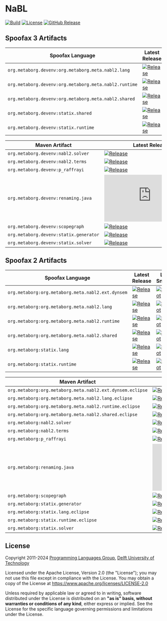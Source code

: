 <!--
!! THIS FILE WAS GENERATED USING repoman !!
Modify `repo.yaml` instead and use `repoman` to update this file
See: https://github.com/metaborg/metaborg-gradle/
-->

# NaBL
[![Build][github-badge:build]][github:build]
[![License][license-badge]][license]
[![GitHub Release][github-badge:release]][github:release]



## Spoofax 3 Artifacts

| Spoofax Language | Latest Release | Latest Snapshot |
|----------|----------------|-----------------|
| `org.metaborg.devenv:org.metaborg.meta.nabl2.lang` | [![Release][mvn-rel-badge:org.metaborg.devenv:org.metaborg.meta.nabl2.lang]][mvn:org.metaborg.devenv:org.metaborg.meta.nabl2.lang] | [![Snapshot][mvn-snap-badge:org.metaborg.devenv:org.metaborg.meta.nabl2.lang]][mvn:org.metaborg.devenv:org.metaborg.meta.nabl2.lang] |
| `org.metaborg.devenv:org.metaborg.meta.nabl2.runtime` | [![Release][mvn-rel-badge:org.metaborg.devenv:org.metaborg.meta.nabl2.runtime]][mvn:org.metaborg.devenv:org.metaborg.meta.nabl2.runtime] | [![Snapshot][mvn-snap-badge:org.metaborg.devenv:org.metaborg.meta.nabl2.runtime]][mvn:org.metaborg.devenv:org.metaborg.meta.nabl2.runtime] |
| `org.metaborg.devenv:org.metaborg.meta.nabl2.shared` | [![Release][mvn-rel-badge:org.metaborg.devenv:org.metaborg.meta.nabl2.shared]][mvn:org.metaborg.devenv:org.metaborg.meta.nabl2.shared] | [![Snapshot][mvn-snap-badge:org.metaborg.devenv:org.metaborg.meta.nabl2.shared]][mvn:org.metaborg.devenv:org.metaborg.meta.nabl2.shared] |
| `org.metaborg.devenv:statix.shared` | [![Release][mvn-rel-badge:org.metaborg.devenv:statix.shared]][mvn:org.metaborg.devenv:statix.shared] | [![Snapshot][mvn-snap-badge:org.metaborg.devenv:statix.shared]][mvn:org.metaborg.devenv:statix.shared] |
| `org.metaborg.devenv:statix.runtime` | [![Release][mvn-rel-badge:org.metaborg.devenv:statix.runtime]][mvn:org.metaborg.devenv:statix.runtime] | [![Snapshot][mvn-snap-badge:org.metaborg.devenv:statix.runtime]][mvn:org.metaborg.devenv:statix.runtime] |

| Maven Artifact | Latest Release | Latest Snapshot |
|----------|----------------|-----------------|
| `org.metaborg.devenv:nabl2.solver` | [![Release][mvn-rel-badge:org.metaborg.devenv:nabl2.solver]][mvn:org.metaborg.devenv:nabl2.solver] | [![Snapshot][mvn-snap-badge:org.metaborg.devenv:nabl2.solver]][mvn:org.metaborg.devenv:nabl2.solver] |
| `org.metaborg.devenv:nabl2.terms` | [![Release][mvn-rel-badge:org.metaborg.devenv:nabl2.terms]][mvn:org.metaborg.devenv:nabl2.terms] | [![Snapshot][mvn-snap-badge:org.metaborg.devenv:nabl2.terms]][mvn:org.metaborg.devenv:nabl2.terms] |
| `org.metaborg.devenv:p_raffrayi` | [![Release][mvn-rel-badge:org.metaborg.devenv:p_raffrayi]][mvn:org.metaborg.devenv:p_raffrayi] | [![Snapshot][mvn-snap-badge:org.metaborg.devenv:p_raffrayi]][mvn:org.metaborg.devenv:p_raffrayi] |
| `org.metaborg.devenv:renaming.java` | [![Release][mvn-rel-badge:org.metaborg.devenv:renaming.java]][mvn:org.metaborg.devenv:renaming.java] | [![Snapshot][mvn-snap-badge:org.metaborg.devenv:renaming.java]][mvn:org.metaborg.devenv:renaming.java] |
| `org.metaborg.devenv:scopegraph` | [![Release][mvn-rel-badge:org.metaborg.devenv:scopegraph]][mvn:org.metaborg.devenv:scopegraph] | [![Snapshot][mvn-snap-badge:org.metaborg.devenv:scopegraph]][mvn:org.metaborg.devenv:scopegraph] |
| `org.metaborg.devenv:statix.generator` | [![Release][mvn-rel-badge:org.metaborg.devenv:statix.generator]][mvn:org.metaborg.devenv:statix.generator] | [![Snapshot][mvn-snap-badge:org.metaborg.devenv:statix.generator]][mvn:org.metaborg.devenv:statix.generator] |
| `org.metaborg.devenv:statix.solver` | [![Release][mvn-rel-badge:org.metaborg.devenv:statix.solver]][mvn:org.metaborg.devenv:statix.solver] | [![Snapshot][mvn-snap-badge:org.metaborg.devenv:statix.solver]][mvn:org.metaborg.devenv:statix.solver] |


## Spoofax 2 Artifacts

| Spoofax Language | Latest Release | Latest Snapshot |
|----------|----------------|-----------------|
| `org.metaborg:org.metaborg.meta.nabl2.ext.dynsem` | [![Release][mvn-rel-badge:org.metaborg:org.metaborg.meta.nabl2.ext.dynsem]][mvn:org.metaborg:org.metaborg.meta.nabl2.ext.dynsem] | [![Snapshot][mvn-snap-badge:org.metaborg:org.metaborg.meta.nabl2.ext.dynsem]][mvn:org.metaborg:org.metaborg.meta.nabl2.ext.dynsem] |
| `org.metaborg:org.metaborg.meta.nabl2.lang` | [![Release][mvn-rel-badge:org.metaborg:org.metaborg.meta.nabl2.lang]][mvn:org.metaborg:org.metaborg.meta.nabl2.lang] | [![Snapshot][mvn-snap-badge:org.metaborg:org.metaborg.meta.nabl2.lang]][mvn:org.metaborg:org.metaborg.meta.nabl2.lang] |
| `org.metaborg:org.metaborg.meta.nabl2.runtime` | [![Release][mvn-rel-badge:org.metaborg:org.metaborg.meta.nabl2.runtime]][mvn:org.metaborg:org.metaborg.meta.nabl2.runtime] | [![Snapshot][mvn-snap-badge:org.metaborg:org.metaborg.meta.nabl2.runtime]][mvn:org.metaborg:org.metaborg.meta.nabl2.runtime] |
| `org.metaborg:org.metaborg.meta.nabl2.shared` | [![Release][mvn-rel-badge:org.metaborg:org.metaborg.meta.nabl2.shared]][mvn:org.metaborg:org.metaborg.meta.nabl2.shared] | [![Snapshot][mvn-snap-badge:org.metaborg:org.metaborg.meta.nabl2.shared]][mvn:org.metaborg:org.metaborg.meta.nabl2.shared] |
| `org.metaborg:statix.lang` | [![Release][mvn-rel-badge:org.metaborg:statix.lang]][mvn:org.metaborg:statix.lang] | [![Snapshot][mvn-snap-badge:org.metaborg:statix.lang]][mvn:org.metaborg:statix.lang] |
| `org.metaborg:statix.runtime` | [![Release][mvn-rel-badge:org.metaborg:statix.runtime]][mvn:org.metaborg:statix.runtime] | [![Snapshot][mvn-snap-badge:org.metaborg:statix.runtime]][mvn:org.metaborg:statix.runtime] |

| Maven Artifact | Latest Release | Latest Snapshot |
|----------|----------------|-----------------|
| `org.metaborg:org.metaborg.meta.nabl2.ext.dynsem.eclipse` | [![Release][mvn-rel-badge:org.metaborg:org.metaborg.meta.nabl2.ext.dynsem.eclipse]][mvn:org.metaborg:org.metaborg.meta.nabl2.ext.dynsem.eclipse] | [![Snapshot][mvn-snap-badge:org.metaborg:org.metaborg.meta.nabl2.ext.dynsem.eclipse]][mvn:org.metaborg:org.metaborg.meta.nabl2.ext.dynsem.eclipse] |
| `org.metaborg:org.metaborg.meta.nabl2.lang.eclipse` | [![Release][mvn-rel-badge:org.metaborg:org.metaborg.meta.nabl2.lang.eclipse]][mvn:org.metaborg:org.metaborg.meta.nabl2.lang.eclipse] | [![Snapshot][mvn-snap-badge:org.metaborg:org.metaborg.meta.nabl2.lang.eclipse]][mvn:org.metaborg:org.metaborg.meta.nabl2.lang.eclipse] |
| `org.metaborg:org.metaborg.meta.nabl2.runtime.eclipse` | [![Release][mvn-rel-badge:org.metaborg:org.metaborg.meta.nabl2.runtime.eclipse]][mvn:org.metaborg:org.metaborg.meta.nabl2.runtime.eclipse] | [![Snapshot][mvn-snap-badge:org.metaborg:org.metaborg.meta.nabl2.runtime.eclipse]][mvn:org.metaborg:org.metaborg.meta.nabl2.runtime.eclipse] |
| `org.metaborg:org.metaborg.meta.nabl2.shared.eclipse` | [![Release][mvn-rel-badge:org.metaborg:org.metaborg.meta.nabl2.shared.eclipse]][mvn:org.metaborg:org.metaborg.meta.nabl2.shared.eclipse] | [![Snapshot][mvn-snap-badge:org.metaborg:org.metaborg.meta.nabl2.shared.eclipse]][mvn:org.metaborg:org.metaborg.meta.nabl2.shared.eclipse] |
| `org.metaborg:nabl2.solver` | [![Release][mvn-rel-badge:org.metaborg:nabl2.solver]][mvn:org.metaborg:nabl2.solver] | [![Snapshot][mvn-snap-badge:org.metaborg:nabl2.solver]][mvn:org.metaborg:nabl2.solver] |
| `org.metaborg:nabl2.terms` | [![Release][mvn-rel-badge:org.metaborg:nabl2.terms]][mvn:org.metaborg:nabl2.terms] | [![Snapshot][mvn-snap-badge:org.metaborg:nabl2.terms]][mvn:org.metaborg:nabl2.terms] |
| `org.metaborg:p_raffrayi` | [![Release][mvn-rel-badge:org.metaborg:p_raffrayi]][mvn:org.metaborg:p_raffrayi] | [![Snapshot][mvn-snap-badge:org.metaborg:p_raffrayi]][mvn:org.metaborg:p_raffrayi] |
| `org.metaborg:renaming.java` | [![Release][mvn-rel-badge:org.metaborg:renaming.java]][mvn:org.metaborg:renaming.java] | [![Snapshot][mvn-snap-badge:org.metaborg:renaming.java]][mvn:org.metaborg:renaming.java] |
| `org.metaborg:scopegraph` | [![Release][mvn-rel-badge:org.metaborg:scopegraph]][mvn:org.metaborg:scopegraph] | [![Snapshot][mvn-snap-badge:org.metaborg:scopegraph]][mvn:org.metaborg:scopegraph] |
| `org.metaborg:statix.generator` | [![Release][mvn-rel-badge:org.metaborg:statix.generator]][mvn:org.metaborg:statix.generator] | [![Snapshot][mvn-snap-badge:org.metaborg:statix.generator]][mvn:org.metaborg:statix.generator] |
| `org.metaborg:statix.lang.eclipse` | [![Release][mvn-rel-badge:org.metaborg:statix.lang.eclipse]][mvn:org.metaborg:statix.lang.eclipse] | [![Snapshot][mvn-snap-badge:org.metaborg:statix.lang.eclipse]][mvn:org.metaborg:statix.lang.eclipse] |
| `org.metaborg:statix.runtime.eclipse` | [![Release][mvn-rel-badge:org.metaborg:statix.runtime.eclipse]][mvn:org.metaborg:statix.runtime.eclipse] | [![Snapshot][mvn-snap-badge:org.metaborg:statix.runtime.eclipse]][mvn:org.metaborg:statix.runtime.eclipse] |
| `org.metaborg:statix.solver` | [![Release][mvn-rel-badge:org.metaborg:statix.solver]][mvn:org.metaborg:statix.solver] | [![Snapshot][mvn-snap-badge:org.metaborg:statix.solver]][mvn:org.metaborg:statix.solver] |


## License
Copyright 2011-2024 [Programming Languages Group](https://pl.ewi.tudelft.nl/), [Delft University of Technology](https://www.tudelft.nl/)

Licensed under the Apache License, Version 2.0 (the "License"); you may not use this file except in compliance with the License. You may obtain a copy of the License at <https://www.apache.org/licenses/LICENSE-2.0>

Unless required by applicable law or agreed to in writing, software distributed under the License is distributed on an **"as is" basis, without warranties or conditions of any kind**, either express or implied. See the License for the specific language governing permissions and limitations under the License.

[github-badge:build]: https://img.shields.io/github/actions/workflow/status/metaborg/spoofax/build.yaml
[github:build]: https://github.com/metaborg/spoofax/actions
[license-badge]: https://img.shields.io/github/license/metaborg/spoofax
[license]: https://github.com/metaborg/spoofax/blob/master/LICENSE.md
[github-badge:release]: https://img.shields.io/github/v/release/metaborg/spoofax?display_name=release
[github:release]: https://github.com/metaborg/spoofax/releases
[mvn:org.metaborg.devenv:nabl2.solver]: https://artifacts.metaborg.org/#nexus-search;gav~org.metaborg.devenv~nabl2.solver~~~
[mvn:org.metaborg.devenv:nabl2.terms]: https://artifacts.metaborg.org/#nexus-search;gav~org.metaborg.devenv~nabl2.terms~~~
[mvn:org.metaborg.devenv:org.metaborg.meta.nabl2.lang]: https://artifacts.metaborg.org/#nexus-search;gav~org.metaborg.devenv~org.metaborg.meta.nabl2.lang~~~
[mvn:org.metaborg.devenv:org.metaborg.meta.nabl2.runtime]: https://artifacts.metaborg.org/#nexus-search;gav~org.metaborg.devenv~org.metaborg.meta.nabl2.runtime~~~
[mvn:org.metaborg.devenv:org.metaborg.meta.nabl2.shared]: https://artifacts.metaborg.org/#nexus-search;gav~org.metaborg.devenv~org.metaborg.meta.nabl2.shared~~~
[mvn:org.metaborg.devenv:p_raffrayi]: https://artifacts.metaborg.org/#nexus-search;gav~org.metaborg.devenv~p_raffrayi~~~
[mvn:org.metaborg.devenv:renaming.java]: https://artifacts.metaborg.org/#nexus-search;gav~org.metaborg.devenv~renaming.java~~~
[mvn:org.metaborg.devenv:scopegraph]: https://artifacts.metaborg.org/#nexus-search;gav~org.metaborg.devenv~scopegraph~~~
[mvn:org.metaborg.devenv:statix.generator]: https://artifacts.metaborg.org/#nexus-search;gav~org.metaborg.devenv~statix.generator~~~
[mvn:org.metaborg.devenv:statix.runtime]: https://artifacts.metaborg.org/#nexus-search;gav~org.metaborg.devenv~statix.runtime~~~
[mvn:org.metaborg.devenv:statix.shared]: https://artifacts.metaborg.org/#nexus-search;gav~org.metaborg.devenv~statix.shared~~~
[mvn:org.metaborg.devenv:statix.solver]: https://artifacts.metaborg.org/#nexus-search;gav~org.metaborg.devenv~statix.solver~~~
[mvn:org.metaborg:nabl2.solver]: https://artifacts.metaborg.org/#nexus-search;gav~org.metaborg~nabl2.solver~~~
[mvn:org.metaborg:nabl2.terms]: https://artifacts.metaborg.org/#nexus-search;gav~org.metaborg~nabl2.terms~~~
[mvn:org.metaborg:org.metaborg.meta.nabl2.ext.dynsem]: https://artifacts.metaborg.org/#nexus-search;gav~org.metaborg~org.metaborg.meta.nabl2.ext.dynsem~~~
[mvn:org.metaborg:org.metaborg.meta.nabl2.ext.dynsem.eclipse]: https://artifacts.metaborg.org/#nexus-search;gav~org.metaborg~org.metaborg.meta.nabl2.ext.dynsem.eclipse~~~
[mvn:org.metaborg:org.metaborg.meta.nabl2.lang]: https://artifacts.metaborg.org/#nexus-search;gav~org.metaborg~org.metaborg.meta.nabl2.lang~~~
[mvn:org.metaborg:org.metaborg.meta.nabl2.lang.eclipse]: https://artifacts.metaborg.org/#nexus-search;gav~org.metaborg~org.metaborg.meta.nabl2.lang.eclipse~~~
[mvn:org.metaborg:org.metaborg.meta.nabl2.runtime]: https://artifacts.metaborg.org/#nexus-search;gav~org.metaborg~org.metaborg.meta.nabl2.runtime~~~
[mvn:org.metaborg:org.metaborg.meta.nabl2.runtime.eclipse]: https://artifacts.metaborg.org/#nexus-search;gav~org.metaborg~org.metaborg.meta.nabl2.runtime.eclipse~~~
[mvn:org.metaborg:org.metaborg.meta.nabl2.shared]: https://artifacts.metaborg.org/#nexus-search;gav~org.metaborg~org.metaborg.meta.nabl2.shared~~~
[mvn:org.metaborg:org.metaborg.meta.nabl2.shared.eclipse]: https://artifacts.metaborg.org/#nexus-search;gav~org.metaborg~org.metaborg.meta.nabl2.shared.eclipse~~~
[mvn:org.metaborg:p_raffrayi]: https://artifacts.metaborg.org/#nexus-search;gav~org.metaborg~p_raffrayi~~~
[mvn:org.metaborg:renaming.java]: https://artifacts.metaborg.org/#nexus-search;gav~org.metaborg~renaming.java~~~
[mvn:org.metaborg:scopegraph]: https://artifacts.metaborg.org/#nexus-search;gav~org.metaborg~scopegraph~~~
[mvn:org.metaborg:statix.generator]: https://artifacts.metaborg.org/#nexus-search;gav~org.metaborg~statix.generator~~~
[mvn:org.metaborg:statix.lang]: https://artifacts.metaborg.org/#nexus-search;gav~org.metaborg~statix.lang~~~
[mvn:org.metaborg:statix.lang.eclipse]: https://artifacts.metaborg.org/#nexus-search;gav~org.metaborg~statix.lang.eclipse~~~
[mvn:org.metaborg:statix.runtime]: https://artifacts.metaborg.org/#nexus-search;gav~org.metaborg~statix.runtime~~~
[mvn:org.metaborg:statix.runtime.eclipse]: https://artifacts.metaborg.org/#nexus-search;gav~org.metaborg~statix.runtime.eclipse~~~
[mvn:org.metaborg:statix.solver]: https://artifacts.metaborg.org/#nexus-search;gav~org.metaborg~statix.solver~~~
[mvn-rel-badge:org.metaborg.devenv:nabl2.solver]: https://img.shields.io/nexus/r/org.metaborg.devenv/nabl2.solver?server=https%3A%2F%2Fartifacts.metaborg.org&label=%20
[mvn-rel-badge:org.metaborg.devenv:nabl2.terms]: https://img.shields.io/nexus/r/org.metaborg.devenv/nabl2.terms?server=https%3A%2F%2Fartifacts.metaborg.org&label=%20
[mvn-rel-badge:org.metaborg.devenv:org.metaborg.meta.nabl2.lang]: https://img.shields.io/nexus/r/org.metaborg.devenv/org.metaborg.meta.nabl2.lang?server=https%3A%2F%2Fartifacts.metaborg.org&label=%20
[mvn-rel-badge:org.metaborg.devenv:org.metaborg.meta.nabl2.runtime]: https://img.shields.io/nexus/r/org.metaborg.devenv/org.metaborg.meta.nabl2.runtime?server=https%3A%2F%2Fartifacts.metaborg.org&label=%20
[mvn-rel-badge:org.metaborg.devenv:org.metaborg.meta.nabl2.shared]: https://img.shields.io/nexus/r/org.metaborg.devenv/org.metaborg.meta.nabl2.shared?server=https%3A%2F%2Fartifacts.metaborg.org&label=%20
[mvn-rel-badge:org.metaborg.devenv:p_raffrayi]: https://img.shields.io/nexus/r/org.metaborg.devenv/p_raffrayi?server=https%3A%2F%2Fartifacts.metaborg.org&label=%20
[mvn-rel-badge:org.metaborg.devenv:renaming.java]: https://img.shields.io/nexus/r/org.metaborg.devenv/renaming.java?server=https%3A%2F%2Fartifacts.metaborg.org&label=%20
[mvn-rel-badge:org.metaborg.devenv:scopegraph]: https://img.shields.io/nexus/r/org.metaborg.devenv/scopegraph?server=https%3A%2F%2Fartifacts.metaborg.org&label=%20
[mvn-rel-badge:org.metaborg.devenv:statix.generator]: https://img.shields.io/nexus/r/org.metaborg.devenv/statix.generator?server=https%3A%2F%2Fartifacts.metaborg.org&label=%20
[mvn-rel-badge:org.metaborg.devenv:statix.runtime]: https://img.shields.io/nexus/r/org.metaborg.devenv/statix.runtime?server=https%3A%2F%2Fartifacts.metaborg.org&label=%20
[mvn-rel-badge:org.metaborg.devenv:statix.shared]: https://img.shields.io/nexus/r/org.metaborg.devenv/statix.shared?server=https%3A%2F%2Fartifacts.metaborg.org&label=%20
[mvn-rel-badge:org.metaborg.devenv:statix.solver]: https://img.shields.io/nexus/r/org.metaborg.devenv/statix.solver?server=https%3A%2F%2Fartifacts.metaborg.org&label=%20
[mvn-rel-badge:org.metaborg:nabl2.solver]: https://img.shields.io/nexus/r/org.metaborg/nabl2.solver?server=https%3A%2F%2Fartifacts.metaborg.org&label=%20
[mvn-rel-badge:org.metaborg:nabl2.terms]: https://img.shields.io/nexus/r/org.metaborg/nabl2.terms?server=https%3A%2F%2Fartifacts.metaborg.org&label=%20
[mvn-rel-badge:org.metaborg:org.metaborg.meta.nabl2.ext.dynsem]: https://img.shields.io/nexus/r/org.metaborg/org.metaborg.meta.nabl2.ext.dynsem?server=https%3A%2F%2Fartifacts.metaborg.org&label=%20
[mvn-rel-badge:org.metaborg:org.metaborg.meta.nabl2.ext.dynsem.eclipse]: https://img.shields.io/nexus/r/org.metaborg/org.metaborg.meta.nabl2.ext.dynsem.eclipse?server=https%3A%2F%2Fartifacts.metaborg.org&label=%20
[mvn-rel-badge:org.metaborg:org.metaborg.meta.nabl2.lang]: https://img.shields.io/nexus/r/org.metaborg/org.metaborg.meta.nabl2.lang?server=https%3A%2F%2Fartifacts.metaborg.org&label=%20
[mvn-rel-badge:org.metaborg:org.metaborg.meta.nabl2.lang.eclipse]: https://img.shields.io/nexus/r/org.metaborg/org.metaborg.meta.nabl2.lang.eclipse?server=https%3A%2F%2Fartifacts.metaborg.org&label=%20
[mvn-rel-badge:org.metaborg:org.metaborg.meta.nabl2.runtime]: https://img.shields.io/nexus/r/org.metaborg/org.metaborg.meta.nabl2.runtime?server=https%3A%2F%2Fartifacts.metaborg.org&label=%20
[mvn-rel-badge:org.metaborg:org.metaborg.meta.nabl2.runtime.eclipse]: https://img.shields.io/nexus/r/org.metaborg/org.metaborg.meta.nabl2.runtime.eclipse?server=https%3A%2F%2Fartifacts.metaborg.org&label=%20
[mvn-rel-badge:org.metaborg:org.metaborg.meta.nabl2.shared]: https://img.shields.io/nexus/r/org.metaborg/org.metaborg.meta.nabl2.shared?server=https%3A%2F%2Fartifacts.metaborg.org&label=%20
[mvn-rel-badge:org.metaborg:org.metaborg.meta.nabl2.shared.eclipse]: https://img.shields.io/nexus/r/org.metaborg/org.metaborg.meta.nabl2.shared.eclipse?server=https%3A%2F%2Fartifacts.metaborg.org&label=%20
[mvn-rel-badge:org.metaborg:p_raffrayi]: https://img.shields.io/nexus/r/org.metaborg/p_raffrayi?server=https%3A%2F%2Fartifacts.metaborg.org&label=%20
[mvn-rel-badge:org.metaborg:renaming.java]: https://img.shields.io/nexus/r/org.metaborg/renaming.java?server=https%3A%2F%2Fartifacts.metaborg.org&label=%20
[mvn-rel-badge:org.metaborg:scopegraph]: https://img.shields.io/nexus/r/org.metaborg/scopegraph?server=https%3A%2F%2Fartifacts.metaborg.org&label=%20
[mvn-rel-badge:org.metaborg:statix.generator]: https://img.shields.io/nexus/r/org.metaborg/statix.generator?server=https%3A%2F%2Fartifacts.metaborg.org&label=%20
[mvn-rel-badge:org.metaborg:statix.lang]: https://img.shields.io/nexus/r/org.metaborg/statix.lang?server=https%3A%2F%2Fartifacts.metaborg.org&label=%20
[mvn-rel-badge:org.metaborg:statix.lang.eclipse]: https://img.shields.io/nexus/r/org.metaborg/statix.lang.eclipse?server=https%3A%2F%2Fartifacts.metaborg.org&label=%20
[mvn-rel-badge:org.metaborg:statix.runtime]: https://img.shields.io/nexus/r/org.metaborg/statix.runtime?server=https%3A%2F%2Fartifacts.metaborg.org&label=%20
[mvn-rel-badge:org.metaborg:statix.runtime.eclipse]: https://img.shields.io/nexus/r/org.metaborg/statix.runtime.eclipse?server=https%3A%2F%2Fartifacts.metaborg.org&label=%20
[mvn-rel-badge:org.metaborg:statix.solver]: https://img.shields.io/nexus/r/org.metaborg/statix.solver?server=https%3A%2F%2Fartifacts.metaborg.org&label=%20
[mvn-snap-badge:org.metaborg.devenv:nabl2.solver]: https://img.shields.io/nexus/s/org.metaborg.devenv/nabl2.solver?server=https%3A%2F%2Fartifacts.metaborg.org&label=%20
[mvn-snap-badge:org.metaborg.devenv:nabl2.terms]: https://img.shields.io/nexus/s/org.metaborg.devenv/nabl2.terms?server=https%3A%2F%2Fartifacts.metaborg.org&label=%20
[mvn-snap-badge:org.metaborg.devenv:org.metaborg.meta.nabl2.lang]: https://img.shields.io/nexus/s/org.metaborg.devenv/org.metaborg.meta.nabl2.lang?server=https%3A%2F%2Fartifacts.metaborg.org&label=%20
[mvn-snap-badge:org.metaborg.devenv:org.metaborg.meta.nabl2.runtime]: https://img.shields.io/nexus/s/org.metaborg.devenv/org.metaborg.meta.nabl2.runtime?server=https%3A%2F%2Fartifacts.metaborg.org&label=%20
[mvn-snap-badge:org.metaborg.devenv:org.metaborg.meta.nabl2.shared]: https://img.shields.io/nexus/s/org.metaborg.devenv/org.metaborg.meta.nabl2.shared?server=https%3A%2F%2Fartifacts.metaborg.org&label=%20
[mvn-snap-badge:org.metaborg.devenv:p_raffrayi]: https://img.shields.io/nexus/s/org.metaborg.devenv/p_raffrayi?server=https%3A%2F%2Fartifacts.metaborg.org&label=%20
[mvn-snap-badge:org.metaborg.devenv:renaming.java]: https://img.shields.io/nexus/s/org.metaborg.devenv/renaming.java?server=https%3A%2F%2Fartifacts.metaborg.org&label=%20
[mvn-snap-badge:org.metaborg.devenv:scopegraph]: https://img.shields.io/nexus/s/org.metaborg.devenv/scopegraph?server=https%3A%2F%2Fartifacts.metaborg.org&label=%20
[mvn-snap-badge:org.metaborg.devenv:statix.generator]: https://img.shields.io/nexus/s/org.metaborg.devenv/statix.generator?server=https%3A%2F%2Fartifacts.metaborg.org&label=%20
[mvn-snap-badge:org.metaborg.devenv:statix.runtime]: https://img.shields.io/nexus/s/org.metaborg.devenv/statix.runtime?server=https%3A%2F%2Fartifacts.metaborg.org&label=%20
[mvn-snap-badge:org.metaborg.devenv:statix.shared]: https://img.shields.io/nexus/s/org.metaborg.devenv/statix.shared?server=https%3A%2F%2Fartifacts.metaborg.org&label=%20
[mvn-snap-badge:org.metaborg.devenv:statix.solver]: https://img.shields.io/nexus/s/org.metaborg.devenv/statix.solver?server=https%3A%2F%2Fartifacts.metaborg.org&label=%20
[mvn-snap-badge:org.metaborg:nabl2.solver]: https://img.shields.io/nexus/s/org.metaborg/nabl2.solver?server=https%3A%2F%2Fartifacts.metaborg.org&label=%20
[mvn-snap-badge:org.metaborg:nabl2.terms]: https://img.shields.io/nexus/s/org.metaborg/nabl2.terms?server=https%3A%2F%2Fartifacts.metaborg.org&label=%20
[mvn-snap-badge:org.metaborg:org.metaborg.meta.nabl2.ext.dynsem]: https://img.shields.io/nexus/s/org.metaborg/org.metaborg.meta.nabl2.ext.dynsem?server=https%3A%2F%2Fartifacts.metaborg.org&label=%20
[mvn-snap-badge:org.metaborg:org.metaborg.meta.nabl2.ext.dynsem.eclipse]: https://img.shields.io/nexus/s/org.metaborg/org.metaborg.meta.nabl2.ext.dynsem.eclipse?server=https%3A%2F%2Fartifacts.metaborg.org&label=%20
[mvn-snap-badge:org.metaborg:org.metaborg.meta.nabl2.lang]: https://img.shields.io/nexus/s/org.metaborg/org.metaborg.meta.nabl2.lang?server=https%3A%2F%2Fartifacts.metaborg.org&label=%20
[mvn-snap-badge:org.metaborg:org.metaborg.meta.nabl2.lang.eclipse]: https://img.shields.io/nexus/s/org.metaborg/org.metaborg.meta.nabl2.lang.eclipse?server=https%3A%2F%2Fartifacts.metaborg.org&label=%20
[mvn-snap-badge:org.metaborg:org.metaborg.meta.nabl2.runtime]: https://img.shields.io/nexus/s/org.metaborg/org.metaborg.meta.nabl2.runtime?server=https%3A%2F%2Fartifacts.metaborg.org&label=%20
[mvn-snap-badge:org.metaborg:org.metaborg.meta.nabl2.runtime.eclipse]: https://img.shields.io/nexus/s/org.metaborg/org.metaborg.meta.nabl2.runtime.eclipse?server=https%3A%2F%2Fartifacts.metaborg.org&label=%20
[mvn-snap-badge:org.metaborg:org.metaborg.meta.nabl2.shared]: https://img.shields.io/nexus/s/org.metaborg/org.metaborg.meta.nabl2.shared?server=https%3A%2F%2Fartifacts.metaborg.org&label=%20
[mvn-snap-badge:org.metaborg:org.metaborg.meta.nabl2.shared.eclipse]: https://img.shields.io/nexus/s/org.metaborg/org.metaborg.meta.nabl2.shared.eclipse?server=https%3A%2F%2Fartifacts.metaborg.org&label=%20
[mvn-snap-badge:org.metaborg:p_raffrayi]: https://img.shields.io/nexus/s/org.metaborg/p_raffrayi?server=https%3A%2F%2Fartifacts.metaborg.org&label=%20
[mvn-snap-badge:org.metaborg:renaming.java]: https://img.shields.io/nexus/s/org.metaborg/renaming.java?server=https%3A%2F%2Fartifacts.metaborg.org&label=%20
[mvn-snap-badge:org.metaborg:scopegraph]: https://img.shields.io/nexus/s/org.metaborg/scopegraph?server=https%3A%2F%2Fartifacts.metaborg.org&label=%20
[mvn-snap-badge:org.metaborg:statix.generator]: https://img.shields.io/nexus/s/org.metaborg/statix.generator?server=https%3A%2F%2Fartifacts.metaborg.org&label=%20
[mvn-snap-badge:org.metaborg:statix.lang]: https://img.shields.io/nexus/s/org.metaborg/statix.lang?server=https%3A%2F%2Fartifacts.metaborg.org&label=%20
[mvn-snap-badge:org.metaborg:statix.lang.eclipse]: https://img.shields.io/nexus/s/org.metaborg/statix.lang.eclipse?server=https%3A%2F%2Fartifacts.metaborg.org&label=%20
[mvn-snap-badge:org.metaborg:statix.runtime]: https://img.shields.io/nexus/s/org.metaborg/statix.runtime?server=https%3A%2F%2Fartifacts.metaborg.org&label=%20
[mvn-snap-badge:org.metaborg:statix.runtime.eclipse]: https://img.shields.io/nexus/s/org.metaborg/statix.runtime.eclipse?server=https%3A%2F%2Fartifacts.metaborg.org&label=%20
[mvn-snap-badge:org.metaborg:statix.solver]: https://img.shields.io/nexus/s/org.metaborg/statix.solver?server=https%3A%2F%2Fartifacts.metaborg.org&label=%20
